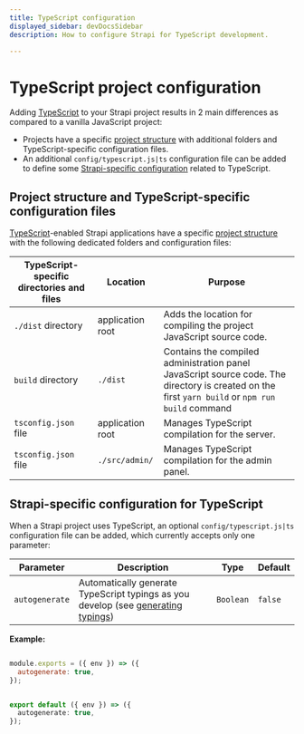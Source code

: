 ```yaml
---
title: TypeScript configuration
displayed_sidebar: devDocsSidebar
description: How to configure Strapi for TypeScript development. 

---
```


# TypeScript project configuration

Adding [TypeScript](/dev-docs/typescript) to your Strapi project results in 2 main differences as compared to a vanilla JavaScript project:

- Projects have a specific [project structure](/dev-docs/project-structure) with additional folders and TypeScript-specific configuration files.
- An additional `config/typescript.js|ts` configuration file can be added to define some [Strapi-specific configuration](#strapi-specific-configuration-for-typescript) related to TypeScript.

## Project structure and TypeScript-specific configuration files

[TypeScript](/dev-docs/typescript)-enabled Strapi applications have a specific [project structure](/dev-docs/project-structure) with the following dedicated folders and configuration files:

| TypeScript-specific directories and files | Location         | Purpose                                                                                                                                           |
|-------------------------------------------|------------------|---------------------------------------------------------------------------------------------------------------------------------------------------|
| `./dist` directory                        | application root | Adds the location for compiling the project JavaScript source code.                                                                               |
| `build` directory                         | `./dist`         | Contains the compiled administration panel JavaScript source code.  The directory is created on the first `yarn build` or `npm run build` command |
| `tsconfig.json` file                      | application root | Manages TypeScript compilation for the server.                                                                                                    |
| `tsconfig.json` file                      | `./src/admin/`   | Manages TypeScript compilation for the admin panel.                                                                                               |

## Strapi-specific configuration for TypeScript <BetaBadge />

When a Strapi project uses TypeScript, an optional `config/typescript.js|ts` configuration file can be added, which currently accepts only one parameter:

| Parameter      | Description                                            | Type      | Default |
| -------------- | ------------------------------------------------------ | --------- | ------- |
| `autogenerate` | Automatically generate TypeScript typings as you develop (see [generating typings](/dev-docs/typescript#generate-typings-for-project-schemas)) | `Boolean` | `false` |

**Example:**

<Tabs groupId="js-ts">

<TabItem value="javascript" label="JavaScript">

```js title="./config/typescript.js"

module.exports = ({ env }) => ({
  autogenerate: true,
});
```

</TabItem>

<TabItem value="typescript" label="TypeScript">

```ts title="./config/typescript.ts"

export default ({ env }) => ({
  autogenerate: true,
});
```

</TabItem>

</Tabs>
